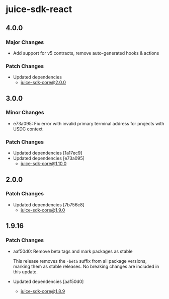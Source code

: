 # juice-sdk-react

## 4.0.0

### Major Changes

- Add support for v5 contracts, remove auto-generated hooks & actions

### Patch Changes

- Updated dependencies
  - juice-sdk-core@2.0.0

## 3.0.0

### Minor Changes

- e73a095: Fix error with invalid primary terminal address for projects with USDC context

### Patch Changes

- Updated dependencies [1a17ec9]
- Updated dependencies [e73a095]
  - juice-sdk-core@1.10.0

## 2.0.0

### Patch Changes

- Updated dependencies [7b756c8]
  - juice-sdk-core@1.9.0

## 1.9.16

### Patch Changes

- aaf50d0: Remove beta tags and mark packages as stable

  This release removes the `-beta` suffix from all package versions, marking them as stable releases. No breaking changes are included in this update.

- Updated dependencies [aaf50d0]
  - juice-sdk-core@1.8.9

